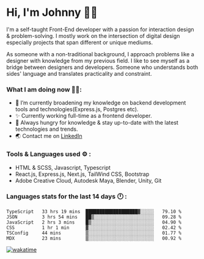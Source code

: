 # Hi, I'm Johnny 👋🧑‍

I'm a self-taught Front-End developer with a passion for interaction design & problem-solving. I mostly work on the intersection of digital design especially projects that span different or unique mediums.

As someone with a non-traditional background, I approach problems like a designer with knowledge from my previous field. I like to see myself as a bridge between designers and developers. Someone who understands both sides' language and translates practicality and constraint.

### What I am doing now 🧑‍💻:

- 🔭 I’m currently broadening my knowledge on backend development tools and technologies(Express.js, Postgres etc).
- ✨ Currently working full-time as a frontend developer.
- 📖 Always hungry for knowledge & stay up-to-date with the latest technologies and trends.
- 🌏 Contact me on [LinkedIn](https://www.linkedin.com/in/johchai/)

### Tools & Languages used ⚙️ :

- HTML & SCSS, Javascript, Typescript
- React.js, Express.js, Next.js, TailWind CSS, Bootstrap
- Adobe Creative Cloud, Autodesk Maya, Blender, Unity, Git

### Languages stats for the last 14 days 🕛 :

<!--START_SECTION:waka-->

```text
TypeScript   33 hrs 19 mins  ███████████████████▓░░░░░   79.10 %
JSON         3 hrs 54 mins   ██▒░░░░░░░░░░░░░░░░░░░░░░   09.28 %
JavaScript   2 hrs 3 mins    █▒░░░░░░░░░░░░░░░░░░░░░░░   04.90 %
CSS          1 hr 1 min      ▓░░░░░░░░░░░░░░░░░░░░░░░░   02.42 %
TSConfig     44 mins         ▒░░░░░░░░░░░░░░░░░░░░░░░░   01.77 %
MDX          23 mins         ▒░░░░░░░░░░░░░░░░░░░░░░░░   00.92 %
```

<!--END_SECTION:waka-->

[![wakatime](https://wakatime.com/badge/user/0cd14e89-b357-451d-b5c1-4a79286fb5a6.svg)](https://wakatime.com/@0cd14e89-b357-451d-b5c1-4a79286fb5a6)
